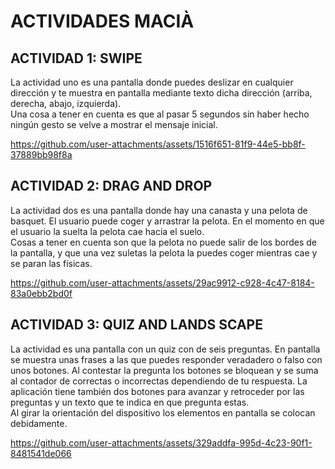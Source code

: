 # ACTIVIDADES MACIÀ

## ACTIVIDAD 1: SWIPE
  La actividad uno es una pantalla donde puedes deslizar en cualquier dirección y te muestra en pantalla mediante texto dicha dirección (arriba, derecha, abajo, izquierda).  
  Una cosa a tener en cuenta es que al pasar 5 segundos sin haber hecho ningún gesto se velve a mostrar el mensaje inicial.  
    
https://github.com/user-attachments/assets/1516f651-81f9-44e5-bb8f-37889bb98f8a


## ACTIVIDAD 2: DRAG AND DROP
  La actividad dos es una pantalla donde hay una canasta y una pelota de basquet. El usuario puede coger y arrastrar la pelota. En el momento en que el usuario la suelta la pelota cae hacia el suelo.   
  Cosas a tener  en cuenta son que la pelota no puede salir de los bordes de la pantalla, y que una vez suletas la pelota la puedes coger mientras cae y se paran las físicas.  
  
https://github.com/user-attachments/assets/29ac9912-c928-4c47-8184-83a0ebb2bd0f

## ACTIVIDAD 3: QUIZ AND LANDS SCAPE
  La actividad es una pantalla con un quiz con de seis preguntas. En pantalla se muestra unas frases a las que puedes responder veradadero o falso con unos botones. Al contestar la pregunta los botones se bloquean    y se suma al contador de correctas o incorrectas dependiendo de tu respuesta. La aplicación tiene también dos botones para avanzar y retroceder por las preguntas y un texto que te indica en que pregunta estas.  
  Al girar la orientación del dispositivo los elementos en pantalla se colocan debidamente.
  
https://github.com/user-attachments/assets/329addfa-995d-4c23-90f1-8481541de066

  

